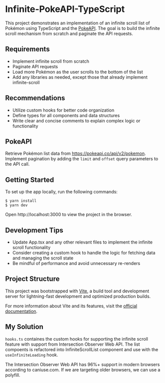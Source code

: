 # Infinite-PokeAPI-TypeScript

This project demonstrates an implementation of an infinite scroll list of Pokémon using TypeScript and the [PokeAPI](https://pokeapi.co/). The goal is to build the infinite scroll mechanism from scratch and paginate the API requests.

## Requirements

- Implement infinite scroll from scratch
- Paginate API requests
- Load more Pokémon as the user scrolls to the bottom of the list
- Add any libraries as needed, except those that already implement infinite-scroll

## Recommendations

- Utilize custom hooks for better code organization
- Define types for all components and data structures
- Write clear and concise comments to explain complex logic or functionality

## PokeAPI

Retrieve Pokémon list data from https://pokeapi.co/api/v2/pokemon. Implement pagination by adding the `limit` and `offset` query parameters to the API call.

## Getting Started

To set up the app locally, run the following commands:

```shell
$ yarn install
$ yarn dev
```

Open http://localhost:3000 to view the project in the browser.

## Development Tips

- Update App.tsx and any other relevant files to implement the infinite scroll functionality
- Consider creating a custom hook to handle the logic for fetching data and managing the scroll state
- Be mindful of performance and avoid unnecessary re-renders

## Project Structure

This project was bootstrapped with [Vite](https://vitejs.dev/), a build tool and development server for lightning-fast development and optimized production builds.

For more information about Vite and its features, visit the [official documentation](https://vitejs.dev/guide/).

## My Solution

`hooks.ts` containes the custom hooks for supporting the infinite scroll feature with support from Intersection Observer Web API. The list compoents is refactored into InfiniteScrollList component and use with the `useInfiniteLoading` hook.

The Intersection Observer Web API has 96%+ support in modern browsers according to caniuse.com. If we are targeting older browsers, we can use a polyfill.